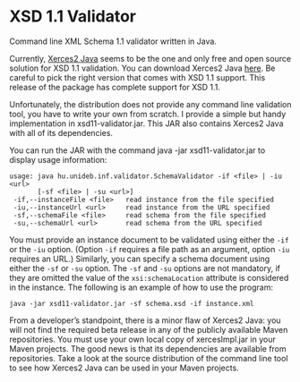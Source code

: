 XSD 1.1 Validator
=================

Command line XML Schema 1.1 validator written in Java.

Currently, [Xerces2 Java](http://xerces.apache.org/xerces2-j/) seems to be the one and only free and open source solution for XSD 1.1 validation. You can download Xerces2 Java [here](http://xerces.apache.org/mirrors.cgi). Be careful to pick the right version that comes with XSD 1.1 support. This release of the package has complete support for XSD 1.1.

Unfortunately, the distribution does not provide any command line validation tool, you have to write your own from scratch. I provide a simple but handy implementation in xsd11-validator.jar. This JAR also contains Xerces2 Java with all of its dependencies.

You can run the JAR with the command java -jar xsd11-validator.jar to display usage information:
```
usage: java hu.unideb.inf.validator.SchemaValidator -if <file> | -iu <url>
       [-sf <file> | -su <url>]
 -if,--instanceFile <file>   read instance from the file specified
 -iu,--instanceUrl <url>     read instance from the URL specified
 -sf,--schemaFile <file>     read schema from the file specified
 -su,--schemaUrl <url>       read schema from the URL specified
```

You must provide an instance document to be validated using either the ```-if``` or the ```-iu``` option. (Option ```-if``` requires a file path as an argument, option ```-iu``` requires an URL.) Similarly, you can specify a schema document using either the ```-sf``` or ```-su``` option. The ```-sf``` and ```-su``` options are not mandatory, if they are omitted the value of the ```xsi:schemaLocation``` attribute is considered in the instance. The following is an example of how to use the program:

```
java -jar xsd11-validator.jar -sf schema.xsd -if instance.xml
```

From a developer’s standpoint, there is a minor flaw of Xerces2 Java: you will not find the required beta release in any of the publicly available Maven repositories. You must use your own local copy of xercesImpl.jar in your Maven projects. The good news is that its dependencies are available from repositories. Take a look at the source distribution of the command line tool to see how Xerces2 Java can be used in your Maven projects.
